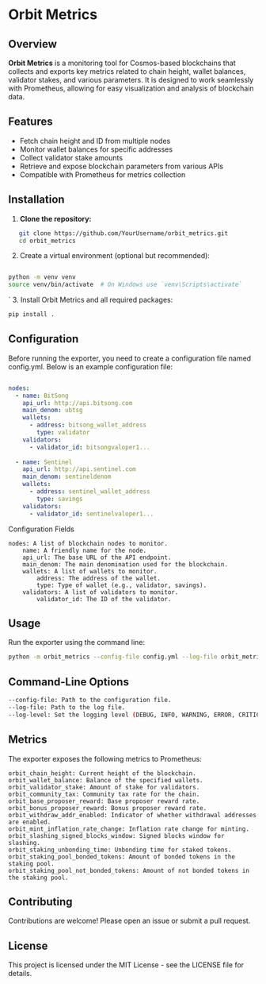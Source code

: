 # Orbit Metrics

## Overview

**Orbit Metrics** is a monitoring tool for Cosmos-based blockchains that collects and exports key metrics related to chain height, wallet balances, validator stakes, and various parameters. It is designed to work seamlessly with Prometheus, allowing for easy visualization and analysis of blockchain data.

## Features

- Fetch chain height and ID from multiple nodes
- Monitor wallet balances for specific addresses
- Collect validator stake amounts
- Retrieve and expose blockchain parameters from various APIs
- Compatible with Prometheus for metrics collection

## Installation

1. **Clone the repository:**

```bash
   git clone https://github.com/YourUsername/orbit_metrics.git
   cd orbit_metrics
````


2. Create a virtual environment (optional but recommended):

```bash

python -m venv venv
source venv/bin/activate  # On Windows use `venv\Scripts\activate`
```
`
3. Install Orbit Metrics and all required packages:

```bash
pip install .
```


## Configuration

Before running the exporter, you need to create a configuration file named config.yml. Below is an example configuration file:

```yaml

nodes:
  - name: BitSong
    api_url: http://api.bitsong.com
    main_denom: ubtsg
    wallets:
      - address: bitsong_wallet_address
        type: validator
    validators:
      - validator_id: bitsongvaloper1...
      
  - name: Sentinel
    api_url: http://api.sentinel.com
    main_denom: sentineldenom
    wallets:
      - address: sentinel_wallet_address
        type: savings
    validators:
      - validator_id: sentinelvaloper1...
```

Configuration Fields
```
nodes: A list of blockchain nodes to monitor.
    name: A friendly name for the node.
    api_url: The base URL of the API endpoint.
    main_denom: The main denomination used for the blockchain.
    wallets: A list of wallets to monitor.
        address: The address of the wallet.
        type: Type of wallet (e.g., validator, savings).
    validators: A list of validators to monitor.
        validator_id: The ID of the validator.
```

## Usage

Run the exporter using the command line:

```bash
python -m orbit_metrics --config-file config.yml --log-file orbit_metrics.log --log-level DEBUG
```

## Command-Line Options
```bash
--config-file: Path to the configuration file.
--log-file: Path to the log file.
--log-level: Set the logging level (DEBUG, INFO, WARNING, ERROR, CRITICAL).
```

## Metrics

The exporter exposes the following metrics to Prometheus:

    orbit_chain_height: Current height of the blockchain.
    orbit_wallet_balance: Balance of the specified wallets.
    orbit_validator_stake: Amount of stake for validators.
    orbit_community_tax: Community tax rate for the chain.
    orbit_base_proposer_reward: Base proposer reward rate.
    orbit_bonus_proposer_reward: Bonus proposer reward rate.
    orbit_withdraw_addr_enabled: Indicator of whether withdrawal addresses are enabled.
    orbit_mint_inflation_rate_change: Inflation rate change for minting.
    orbit_slashing_signed_blocks_window: Signed blocks window for slashing.
    orbit_staking_unbonding_time: Unbonding time for staked tokens.
    orbit_staking_pool_bonded_tokens: Amount of bonded tokens in the staking pool.
    orbit_staking_pool_not_bonded_tokens: Amount of not bonded tokens in the staking pool.

## Contributing

Contributions are welcome! Please open an issue or submit a pull request.


## License

This project is licensed under the MIT License - see the LICENSE file for details.
